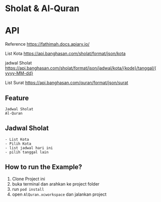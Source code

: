 # Sholat & Al-Quran

# API
Reference
https://fathimah.docs.apiary.io/

List Kota
https://api.banghasan.com/sholat/format/json/kota

jadwal Sholat
https://api.banghasan.com/sholat/format/json/jadwal/kota/{kode}/tanggal/{yyyy-MM-dd}

List Surat
https://api.banghasan.com/quran/format/json/surat

## Feature
	Jadwal Sholat
	Al-Quran


## Jadwal Sholat
	- List Kota
	- Pilih Kota
	- list jadwal hari ini
	- pilih tanggal lain
	
	
## How to run the Example?
1. Clone Project ini
2. buka terminal dan arahkan ke project folder
3. run `pod install`
4. open `AlQuran.xcworkspace` dan jalankan project

